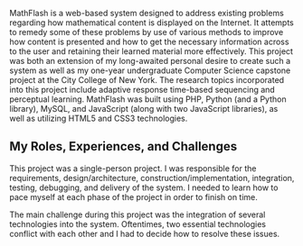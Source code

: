 MathFlash is a web-based system designed to address existing problems regarding how mathematical content is displayed on the Internet. It attempts to remedy some of these problems by use of various methods to improve how content is presented and how to get the necessary information across to the user and retaining their learned material more effectively. This project was both an extension of my long-awaited personal desire to create such a system as well as my one-year undergraduate Computer Science capstone project at the City College of New York. The research topics incorporated into this project include adaptive response time-based sequencing and perceptual learning. MathFlash was built using PHP, Python (and a Python library), MySQL, and JavaScript (along with two JavaScript libraries), as well as utilizing HTML5 and CSS3 technologies.


My Roles, Experiences, and Challenges
---
This project was a single-person project. I was responsible for the requirements, design/architecture, construction/implementation, integration, testing, debugging, and delivery of the system. I needed to learn how to pace myself at each phase of the project in order to finish on time.

The main challenge during this project was the integration of several technologies into the system. Oftentimes, two essential technologies conflict with each other and I had to decide how to resolve these issues.
